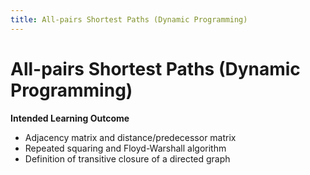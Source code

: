 ```yaml
---
title: All-pairs Shortest Paths (Dynamic Programming)
---
```


# All-pairs Shortest Paths (Dynamic Programming)

**Intended Learning Outcome**

* Adjacency matrix and distance/predecessor matrix
* Repeated squaring and Floyd-Warshall algorithm
* Definition of transitive closure of a directed graph



